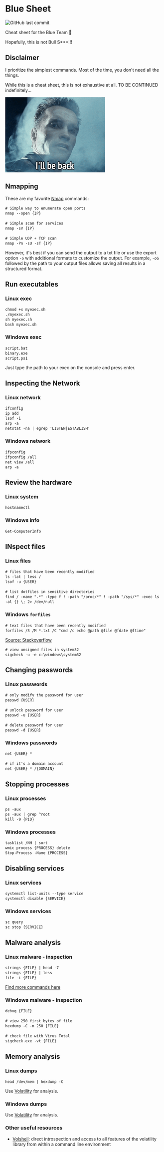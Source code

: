 # Blue Sheet

![GitHub last commit](https://img.shields.io/github/last-commit/jmau111-org/blue_sheet?label=last%20update%3A)

Cheat sheet for the Blue Team 🧢

Hopefully, this is not Bull S***!!!

## Disclaimer

I prioritize the simplest commands. Most of the time, you don't need all the things.

While this is a cheat sheet, this is not exhaustive at all. TO BE CONTINUED indefinitely...

![](beback.gif)

## Nmapping

These are my favorite [Nmap](https://nmap.org/) commands:

```
# Simple way to enumerate open ports
nmap --open {IP}

# Simple scan for services
nmap -sV {IP}

# Simple UDP + TCP scan
nmap -Pn -sU -sT {IP}
```

However, it's best if you can send the output to a txt file or use the export option `-o` with additional formats to customize the output. For example, `-oG` followed by the path to your output files allows saving all results in a structured format.

## Run executables

### Linux exec

```
chmod +x myexec.sh
./myexec.sh
sh myexec.sh
bash myexec.sh
```

### Windows exec

```
script.bat
binary.exe
script.ps1
```

Just type the path to your exec on the console and press enter.

## Inspecting the Network

### Linux network

```
ifconfig
ip add
lsof -i
arp -a
netstat -na | egrep 'LISTEN|ESTABLISH'
```

### Windows network

```
ifpconfig
ifpconfig /all
net view /all
arp -a 
```

## Review the hardware

### Linux system

```
hostnamectl
```

### Windows info

```
Get-ComputerInfo
```

## INspect files

### Linux files

```
# files that have been recently modified
ls -lat | less /
lsof -u {USER}

# list dotfiles in sensitive directories
find / -name ".*" -type f ! -path "/proc/*" ! -path "/sys/*" -exec ls -al {} \; 2> /dev/null
```

### Windows `forfiles`

```
# text files that have been recently modified
forfiles /S /M *.txt /C "cmd /c echo @path @file @fdate @ftime"
```

[Source: Stackoverflow](https://stackoverflow.com/a/30321221)

```
# view unsigned files in system32
sigcheck -u -e c:\windows\system32
```

## Changing passwords

### Linux passwords

```
# only modify the password for user
passwd {USER}

# unlock password for user
passwd -u {USER}

# delete password for user
passwd -d {USER}
```

### Windows passwords

```
net {USER} *

# if it's a domain account
net {USER} * /{DOMAIN}
```

## Stopping processes

### Linux processes

```
ps -aux
ps -aux | grep ^root
kill -9 {PID}
```

### Windows processes

```
tasklist /NH | sort
wmic process {PROCESS} delete
Stop-Process -Name {PROCESS}
```

## Disabling services

### Linux services

```
systemctl list-units --type service
systemctl disable {SERVICE}
```

### Windows services

```
sc query
sc stop {SERVICE}
```

## Malware analysis

### Linux malware - inspection

```
strings {FILE} | head -7
strings {FILE} | less
file -i {FILE}
```

[Find more commands here](https://raw.githubusercontent.com/jmau111-org/checkmyfile/main/checkmyfile)

### Windows malware - inspection

```
debug {FILE}

# view 250 first bytes of file
hexdump -C -n 250 {FILE}

# check file with Virus Total
sigcheck.exe -vt {FILE}
```

## Memory analysis

### Linux dumps

```
head /dev/mem | hexdump -C
```

Use [Volatility](https://volatility3.readthedocs.io) for analysis.

### Windows dumps

Use [Volatility](https://volatility3.readthedocs.io) for analysis.

### Other useful resources

* [Volshell](https://volatility3.readthedocs.io/en/latest/volshell.html): direct introspection and access to all features of the volatility library from within a command line environment

